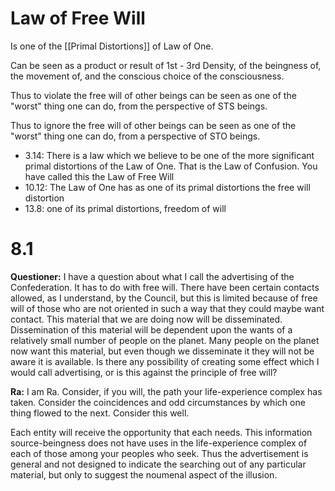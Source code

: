 # Law of Free Will
Is one of the [[Primal Distortions]] of Law of One. 

Can be seen as a product or result of 1st - 3rd Density, of the beingness of, the movement of, and the conscious choice of the consciousness.

Thus to violate the free will of other beings can be seen as one of the "worst" thing one can do, from the perspective of STS beings.

Thus to ignore the free will of other beings can be seen as one of the "worst" thing one can do, from a perspective of STO beings.

- 3.14: There is a law which we believe to be one of the more significant primal distortions of the Law of One. That is the Law of Confusion. You have called this the Law of Free Will
- 10.12: The Law of One has as one of its primal distortions the free will distortion
- 13.8: one of its primal distortions, freedom of will
# 8.1
**Questioner:** I have a question about what I call the advertising of the Confederation. It has to do with free will. There have been certain contacts allowed, as I understand, by the Council, but this is limited because of free will of those who are not oriented in such a way that they could maybe want contact. This material that we are doing now will be disseminated. Dissemination of this material will be dependent upon the wants of a relatively small number of people on the planet. Many people on the planet now want this material, but even though we disseminate it they will not be aware it is available. Is there any possibility of creating some effect which I would call advertising, or is this against the principle of free will?

**Ra:** I am Ra. Consider, if you will, the path your life-experience complex has taken. Consider the coincidences and odd circumstances by which one thing flowed to the next. Consider this well.  
  
Each entity will receive the opportunity that each needs. This information source-beingness does not have uses in the life-experience complex of each of those among your peoples who seek. Thus the advertisement is general and not designed to indicate the searching out of any particular material, but only to suggest the noumenal aspect of the illusion.
